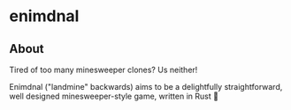 # enimdnal

## About

Tired of too many minesweeper clones? Us neither!

Enimdnal ("landmine" backwards) aims to be a delightfully straightforward,
well designed minesweeper-style game, written in Rust :rocket:
